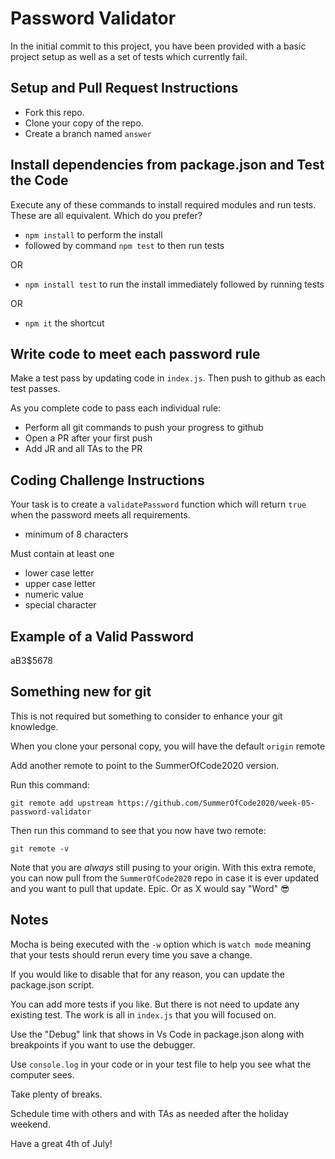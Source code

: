 # Password Validator

In the initial commit to this project, you have been provided with a basic project setup as well as a set of tests which currently fail. 

## Setup and Pull Request Instructions

- Fork this repo.
- Clone your copy of the repo.
- Create a branch named `answer`

## Install dependencies from package.json and Test the Code

Execute any of these commands to install required modules and run tests. These are all equivalent. Which do you prefer?

- `npm install` to perform the install
- followed by command `npm test` to then run tests

OR

- `npm install test` to run the install immediately followed by running tests

OR

- `npm it` the shortcut


## Write code to meet each password rule

Make a test pass by updating code in `index.js`. Then push to github as each test passes.

As you complete code to pass each individual rule:

- Perform all git commands to push your progress to github
- Open a PR after your first push
- Add JR and all TAs to the PR

## Coding Challenge Instructions

Your task is to create a `validatePassword` function which will return `true` when the password meets all requirements.

- minimum of 8 characters

Must contain at least one

- lower case letter
- upper case letter
- numeric value
- special character

## Example of a Valid Password

aB3$5678

## Something new for git

This is not required but something to consider to enhance your git knowledge.

When you clone your personal copy, you will have the default `origin` remote

Add another remote to point to the SummerOfCode2020 version.

Run this command:

`git remote add upstream https://github.com/SummerOfCode2020/week-05-password-validator`

Then run this command to see that you now have two remote:

`git remote -v`

Note that you are *always* still pusing to your origin. With this extra remote, you can now pull from the `SummerOfCode2020` repo in case it is ever updated and you want to pull that update. Epic. Or as X would say "Word" 😎

## Notes

Mocha is being executed with the `-w` option which is `watch mode` meaning that your tests should rerun every time you save a change.

If you would like to disable that for any reason, you can update the package.json script.

You can add more tests if you like. But there is not need to update any existing test. The work is all in `index.js` that you will focused on.

Use the "Debug" link that shows in Vs Code in package.json along with breakpoints if you want to use the debugger.

Use `console.log` in your code or in your test file to help you see what the computer sees.

Take plenty of breaks.  

Schedule time with others and with TAs as needed after the holiday weekend.

Have a great 4th of July!
